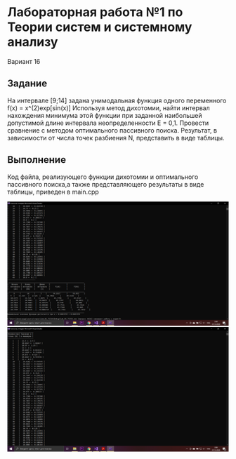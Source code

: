 # Лабораторная работа №1 по Теории систем и системному анализу
Вариант 16

## Задание
На интервале [9;14] задана унимодальная функция одного переменного f(x) = x^(2)exp[sin(x)]
Используя метод дихотомии, найти интервал нахождения минимума этой функции
при заданной наибольшей допустимой длине интервала неопределенности Е = 0,1.
Провести сравнение с методом оптимального пассивного поиска. 
Результат, в зависимости от числа точек разбиения N, представить в виде таблицы.

## Выполнение
Код файла, реализующего функции дихотомии и оптимального пассивного поиска,а также представляющего результаты в виде таблицы, приведен в main.cpp

![alt text](2020.png "Результат работы функции дихотомии")
![alt text](2020-12-07.png "Результат работы функции оптимального пассивного поиска")
